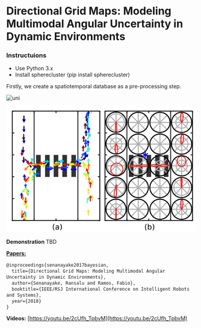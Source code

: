 # Directional Grid Maps: Modeling Multimodal Angular Uncertainty in Dynamic Environments

### Instructuions
* Use Python 3.x
* Install spherecluster (pip install spherecluster)

Firstly, we create a spatiotemporal database as a pre-processing step.

![uni](/unimodal_sim1.png)

![multi](/multimodal_sim2.png)

**Demonstration**
TBD

**[Papers:](https://drive.google.com/file/d/1i-b6Lu0PwoCrEWtt3rFfjKPjlmit8cLk/view)**
```
@inproceedings{senanayake2017bayesian,
  title={Directional Grid Maps: Modeling Multimodal Angular Uncertainty in Dynamic Environments},
  author={Senanayake, Ransalu and Ramos, Fabio},
  booktitle={IEEE/RSJ International Conference on Intelligent Robots and Systems},
  year={2018}
}
```

**Videos:**
[https://youtu.be/2cUfh_TpbvM](https://youtu.be/2cUfh_TpbvM)
